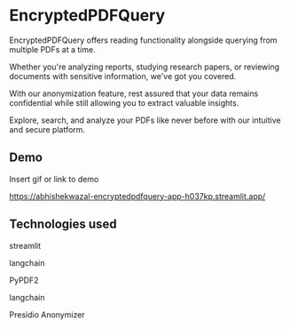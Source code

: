 # EncryptedPDFQuery

EncryptedPDFQuery offers reading functionality alongside querying from multiple PDFs at a time. 

Whether you're analyzing reports, studying research papers, or reviewing documents with sensitive information, we've got you covered.

With our anonymization feature, rest assured that your data remains confidential while still allowing you to extract valuable insights. 

Explore, search, and analyze your PDFs like never before with our intuitive and secure platform.


## Demo

Insert gif or link to demo

https://abhishekwazal-encryptedpdfquery-app-h037kp.streamlit.app/
## Technologies used

streamlit

langchain

PyPDF2

langchain

Presidio Anonymizer

